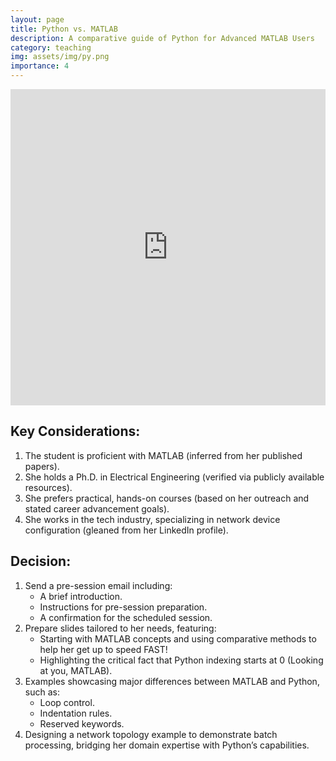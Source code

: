 ```yaml
---
layout: page
title: Python vs. MATLAB
description: A comparative guide of Python for Advanced MATLAB Users
category: teaching
img: assets/img/py.png
importance: 4
---
```


<div class="row justify-content-sm-center">
    <div style="display: flex; justify-content: center; align-items: center;">
    <iframe src="https://prezi.com/p/embed/yr6ebJxaYAvjhKahBKO3/" id="iframe_container" frameborder="0" webkitallowfullscreen="" mozallowfullscreen="" allowfullscreen="" allow="autoplay; fullscreen" height="506" width="900"></iframe>
  </div>
</div>

## Key Considerations:

1. The student is proficient with MATLAB (inferred from her published papers).
2. She holds a Ph.D. in Electrical Engineering (verified via publicly available resources).
3. She prefers practical, hands-on courses (based on her outreach and stated career advancement goals).
4. She works in the tech industry, specializing in network device configuration (gleaned from her LinkedIn profile).

## Decision:

1. Send a pre-session email including:
   - A brief introduction.
   - Instructions for pre-session preparation.
   - A confirmation for the scheduled session.
2. Prepare slides tailored to her needs, featuring:
   - Starting with MATLAB concepts and using comparative methods to help her get up to speed FAST!
   - Highlighting the critical fact that Python indexing starts at 0 (Looking at you, MATLAB).
3. Examples showcasing major differences between MATLAB and Python, such as:
   - Loop control.
   - Indentation rules.
   - Reserved keywords.
4. Designing a network topology example to demonstrate batch processing, bridging her domain expertise with Python’s capabilities.
